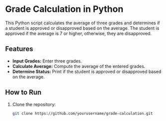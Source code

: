 # Grade Calculation in Python

This Python script calculates the average of three grades and determines if a student is approved or disapproved based on the average. The student is approved if the average is 7 or higher, otherwise, they are disapproved.

## Features
- **Input Grades:** Enter three grades.
- **Calculate Average:** Compute the average of the entered grades.
- **Determine Status:** Print if the student is approved or disapproved based on the average.

## How to Run

1. Clone the repository:
   ```bash
   git clone https://github.com/yourusername/grade-calculation.git
